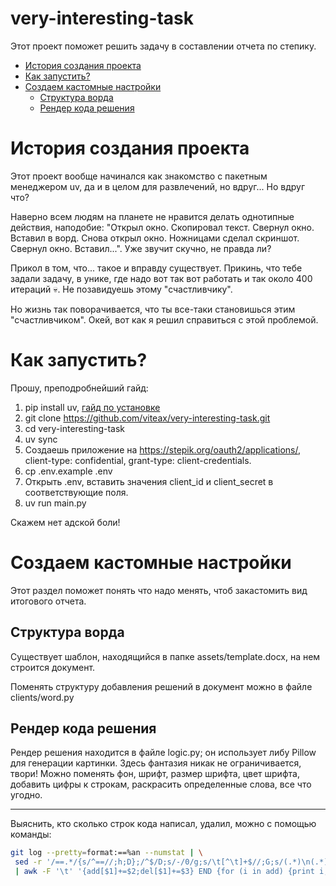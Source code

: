 # very-interesting-task

Этот проект поможет решить задачу в составлении отчета по степику.

- [История создания проекта](#история-создания-проекта)
- [Как запустить?](#как-запустить)
- [Создаем кастомные настройки](#создаем-кастомные-настройки)
    - [Структура ворда](#структура-ворда)
    - [Рендер кода решения](#рендер-кода-решения)

# История создания проекта

Этот проект вообще начинался как знакомство с пакетным менеджером uv,
да и в целом для развлечений, но вдруг... Но вдруг что?

Наверно всем людям на планете не нравится делать однотипные действия, наподобие: "Открыл окно.
Скопировал текст. Свернул окно. Вставил в ворд. Снова открыл окно. Ножницами сделал скриншот.
Свернул окно. Вставил...". Уже звучит скучно, не правда ли?

Прикол в том, что... такое и вправду существует. Прикинь, что тебе задали задачу,
в унике, где надо вот так вот работать и так около 400 итераций 💀. Не позавидуешь этому
"счастливчику".

Но жизнь так поворачивается, что ты все-таки становишься этим "счастливчиком".
Окей, вот как я решил справиться с этой проблемой.

# Как запустить?

Прошу, преподробнейший гайд:

1. pip install uv, [гайд по установке](https://docs.astral.sh/uv/getting-started/installation/)
2. git clone https://github.com/viteax/very-interesting-task.git
3. cd very-interesting-task
4. uv sync
5. Создаешь приложение на https://stepik.org/oauth2/applications/, client-type: confidential,
grant-type: client-credentials.
6. cp .env.example .env
7. Открыть .env, вставить значения client_id и client_secret в соответствующие поля.
8. uv run main.py

Скажем нет адской боли!

# Создаем кастомные настройки

Этот раздел поможет понять что надо менять, чтоб закастомить вид итогового отчета.

## Структура ворда

Существует шаблон, находящийся в папке assets/template.docx, на нем строится документ.

Поменять структуру добавления решений в документ можно в файле clients/word.py

## Рендер кода решения

Рендер решения находится в файле logic.py; он использует либу Pillow для генерации картинки.
Здесь фантазия никак не ограничивается, твори! Можно поменять фон, шрифт, размер шрифта,
цвет шрифта, добавить цифры к строкам, раскрасить определенные слова, все что угодно.

---

Выяснить, кто сколько строк кода написал, удалил, можно с помощью команды:
```bash
git log --pretty=format:==%an --numstat | \
 sed -r '/==.*/{s/^==//;h;D};/^$/D;s/-/0/g;s/\t[^\t]+$//;G;s/(.*)\n(.*)/\2\t\1/' \
 | awk -F '\t' '{add[$1]+=$2;del[$1]+=$3} END {for (i in add) {print i,add[i],del[i]}}'
```
